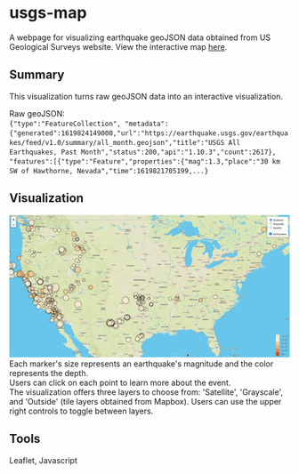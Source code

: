 # usgs-map

A webpage for visualizing earthquake geoJSON data obtained from US Geological Surveys website. 
View the interactive map [here](https://mvhaynes.github.io/usgs-map/). 


## Summary 
This visualization turns raw geoJSON data into an interactive visualization.

Raw geoJSON: <br>
`{"type":"FeatureCollection",
"metadata":
    {"generated":1619824149000,"url":"https://earthquake.usgs.gov/earthquakes/feed/v1.0/summary/all_month.geojson","title":"USGS All Earthquakes, Past Month","status":200,"api":"1.10.3","count":2617},
    "features":[{"type":"Feature","properties":{"mag":1.3,"place":"30 km SW of Hawthorne, Nevada","time":1619821705199,...}`

## Visualization 
![image](images/demo.gif) <br>
Each marker's size represents an earthquake's magnitude and the color represents the depth. <br> Users can click on each point to learn more about the event. 
<br>
The visualization offers three layers to choose from: 'Satellite', 'Grayscale', and 'Outside' (tile layers obtained from Mapbox). Users can use the upper right controls to toggle between layers. 

## Tools 
Leaflet, Javascript

